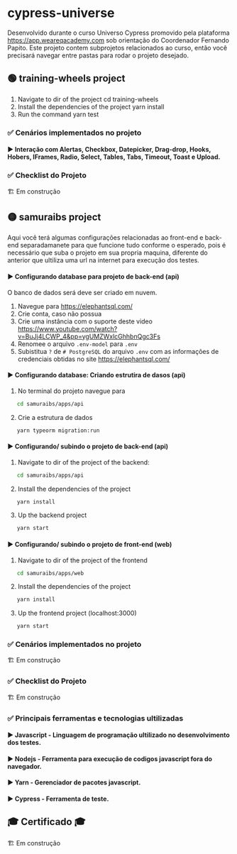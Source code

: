 # cypress-universe
Desenvolvido durante o curso Universo Cypress promovido pela plataforma https://app.weareqacademy.com sob orientação do Coordenador Fernando Papito. Este projeto contem subprojetos relacionados ao curso, então você precisará navegar entre pastas para rodar o projeto desejado.

## 🟢 training-wheels project

   1. Navigate to dir of the project
      cd training-wheels
   2. Install the dependencies of the project
      yarn install
   3. Run the command
      yarn test

### ✅  Cenários implementados no projeto
#### ▶️ Interação com Alertas, Checkbox, Datepicker, Drag-drop, Hooks, Hobers, IFrames, Radio, Select, Tables, Tabs, Timeout, Toast e Upload.

### ✅  Checklist do Projeto
🏗️ Em construção


## 🟡 samuraibs project
Aqui você terá algumas configurações relacionadas ao front-end e back-end separadamanete para que funcione tudo conforme o esperado, pois é necessário que suba o projeto em sua propria maquina, diferente do anterior que ultiliza uma url na internet para execução dos testes.

#### ▶️ Configurando database para projeto de back-end (api)
O banco de dados será deve ser criado em nuvem.
   1. Navegue para https://elephantsql.com/
   2. Crie conta, caso não possua
   3. Crie uma instância com o suporte deste video https://www.youtube.com/watch?v=BuJj4LCWP_4&pp=ygUMZWxlcGhhbnQgc3Fs
   4. Renomee o arquivo `.env-model` para `.env`
   5. Subistitua `?` de `# PostgreSQL` do arquivo `.env` com as informações de credenciais obtidas no site https://elephantsql.com/

#### ▶️ Configurando database: Criando estrutira de dasos (api)
   1. No terminal do projeto navegue para
   ```bash
      cd samuraibs/apps/api
   ```
   2. Crie a estrutura de dados
   ```bash
      yarn typeorm migration:run
   ```

#### ▶️ Configurando/ subindo o projeto de back-end (api)
   1. Navigate to dir of the project of the backend:
   ```bash
      cd samuraibs/apps/api
   ```
   2. Install the dependencies of the project
   ```bash
      yarn install
   ```
   3. Up the backend project
   ```bash
      yarn start
   ```

#### ▶️ Configurando/ subindo o projeto de front-end (web)
   1. Navigate to dir of the project of the frontend
   ```bash
      cd samuraibs/apps/web
   ```
   2. Install the dependencies of the project
   ```bash
      yarn install
   ```
   3. Up the frontend project (localhost:3000)
   ```bash
      yarn start
   ```

### ✅  Cenários implementados no projeto
🏗️ Em construção

### ✅  Checklist do Projeto
🏗️ Em construção

### ✅  Principais ferramentas e tecnologias ultilizadas
#### ▶️ Javascript - Linguagem de programação ultilizado no desenvolvimento dos testes.
#### ▶️ Nodejs - Ferramenta para execução de codigos javascript fora do navegador.
#### ▶️ Yarn - Gerenciador de pacotes javascript.
#### ▶️ Cypress - Ferramenta de teste.

## 🎓 Certificado 🎓
🏗️ Em construção

